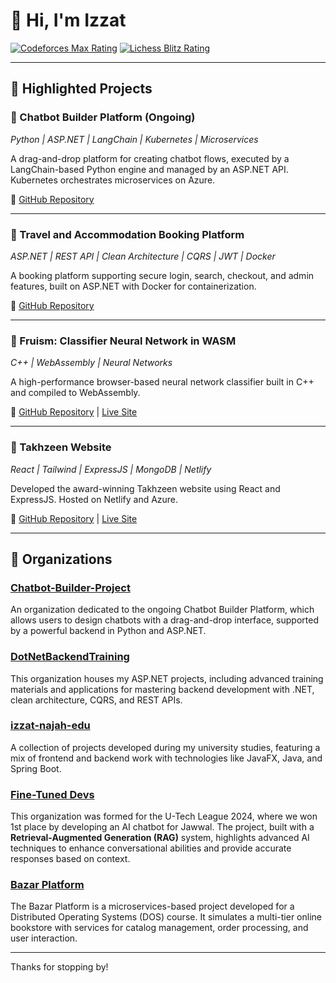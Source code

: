 # 👋 Hi, I'm Izzat

[![Codeforces Max Rating](https://img.shields.io/badge/dynamic/json?url=https://codeforces.com/api/user.info?handles=izzat5233&label=Codeforces%20Max%20Rating&query=$.result[0].maxRating&style=flat&logo=Codeforces&logoColor=white&color=blue)](https://codeforces.com/profile/izzat5233)
[![Lichess Blitz Rating](https://img.shields.io/badge/dynamic/json?url=https://lichess.org/api/user/izzat5233&label=Lichess%20Blitz%20Rating&query=$.perfs.blitz.rating&style=flat&logo=lichess&logoColor=white&color=white)](https://lichess.org/@/izzat5233)

---

## 🚀 Highlighted Projects

### 🔹 Chatbot Builder Platform (Ongoing)

*Python | ASP.NET | LangChain | Kubernetes | Microservices*

A drag-and-drop platform for creating chatbot flows, executed by a LangChain-based Python engine and managed by an
ASP.NET API. Kubernetes orchestrates microservices on Azure.

🔗 [GitHub Repository](https://github.com/Chatbot-Builder-Project)

---

### 🔹 Travel and Accommodation Booking Platform

*ASP.NET | REST API | Clean Architecture | CQRS | JWT | Docker*

A booking platform supporting secure login, search, checkout, and admin features, built on ASP.NET with Docker for
containerization.

🔗 [GitHub Repository](https://github.com/DotNetBackendTraining/travel-and-accommodation-booking-platform)

---

### 🔹 Fruism: Classifier Neural Network in WASM

*C++ | WebAssembly | Neural Networks*

A high-performance browser-based neural network classifier built in C++ and compiled to WebAssembly.

🔗 [GitHub Repository](http://github.com/izzat5233/fruit-classifier-wasm) | [Live Site](https://izzat5233.github.io/fruit-classifier-wasm/)

---

### 🔹 Takhzeen Website

*React | Tailwind | ExpressJS | MongoDB | Netlify*

Developed the award-winning Takhzeen website using React and ExpressJS. Hosted on Netlify and Azure.

🔗 [GitHub Repository](https://github.com/izzat5233/takhzeen-website) | [Live Site](https://takhzeen.netlify.app/)

---

## 🏢 Organizations

### [Chatbot-Builder-Project](https://github.com/Chatbot-Builder-Project)

An organization dedicated to the ongoing Chatbot Builder Platform, which allows users to design chatbots with a
drag-and-drop interface, supported by a powerful backend in Python and ASP.NET.

### [DotNetBackendTraining](https://github.com/DotNetBackendTraining)

This organization houses my ASP.NET projects, including advanced training materials and applications for mastering
backend development with .NET, clean architecture, CQRS, and REST APIs.

### [izzat-najah-edu](https://github.com/izzat-najah-edu)

A collection of projects developed during my university studies, featuring a mix of frontend and backend work with
technologies like JavaFX, Java, and Spring Boot.

### [Fine-Tuned Devs](https://github.com/fine-tuned-devs)

This organization was formed for the U-Tech League 2024, where we won 1st place by developing an AI chatbot for Jawwal.
The project, built with a **Retrieval-Augmented Generation (RAG)** system, highlights advanced AI techniques
to enhance conversational abilities and provide accurate responses based on context.

### [Bazar Platform](https://github.com/bazar-platform)

The Bazar Platform is a microservices-based project developed for a Distributed Operating Systems (DOS) course. It
simulates a multi-tier online bookstore with services for catalog management, order processing, and user interaction.

---

Thanks for stopping by!

